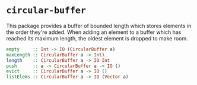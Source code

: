 
# `circular-buffer`

This package provides a buffer of bounded length which stores elements in the
order they're added. When adding an element to a buffer which has reached its
maximum length, the oldest element is dropped to make room.

```haskell
empty     :: Int -> IO (CircularBuffer a)
maxLength :: CircularBuffer a -> Int)
length    :: CircularBuffer a -> IO Int
push      :: a -> CircularBuffer a -> IO ()
evict     :: CircularBuffer a -> IO ()
listElems :: CircularBuffer a -> IO (Vector a)
```

